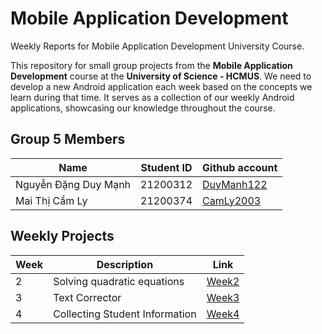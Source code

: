 # Mobile Application Development
Weekly Reports for Mobile Application Development University Course.

This repository for small group projects from the **Mobile Application Development** course at the **University of Science - HCMUS**. We need to develop a new Android application each week based on the concepts we learn during that time. It serves as a collection of our weekly Android applications, showcasing our knowledge throughout the course.

## Group 5 Members

| Name |Student ID         | Github account                        |
|------|-------------------|---------------------------------------|
| Nguyễn Đặng Duy Mạnh    |   21200312   | [DuyManh122](https://github.com/DuyManh122) |
| Mai Thị Cẩm Ly          |   21200374   | [CamLy2003](https://github.com/CamLy2003)   |



## Weekly Projects  

| Week | Description                         | Link |
|------|-------------------------------------|------|
| 2    | Solving quadratic equations         | [Week2](https://github.com/CamLy2003/BTVN-Android-Week2) |
| 3    | Text Corrector                      | [Week3](https://github.com/DuyManh122/Mobile-Application-Development/tree/Week2) |
| 4    | Collecting Student Information      | [Week4](https://github.com/DuyManh122/Mobile-Application-Development/tree/Week3) |

